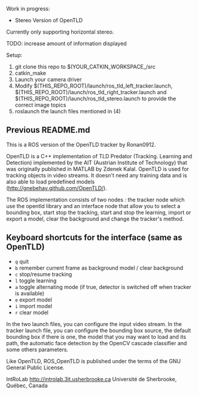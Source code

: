 Work in progress: 

- Stereo Version of OpenTLD 

Currently only supporting horizontal stereo.

TODO: increase amount of information displayed

Setup:

1) git clone this repo to $(YOUR_CATKIN_WORKSPACE_/src
2) catkin_make 
3) Launch your camera driver
4) Modify $(THIS_REPO_ROOT)/launch/ros_tld_left_tracker.launch, $(THIS_REPO_ROOT)/launch/ros_tld_right_tracker.launch and $(THIS_REPO_ROOT)/launch/ros_tld_stereo.launch to provide the correct image topics
5) roslaunch the launch files mentioned in (4)

## Previous README.md

This is a ROS version of the OpenTLD tracker by Ronan0912.

OpenTLD is a C++ implementation of TLD Predator (Tracking. Learning and Detection) implemented by the AIT (Austrian Institute of Technology) that was originally published in MATLAB by Zdenek Kalal. OpenTLD is used for tracking objects in video streams. It doesn't need any training data and is also able to load predefined models (http://gnebehay.github.com/OpenTLD/).

The ROS implementation consists of two nodes : the tracker node which use the opentld library and an interface node that allow you to select a bounding box, start stop the tracking, start and stop the learning, import or export a model, clear the background and change the tracker's method.

## Keyboard shortcuts for the interface (same as OpenTLD)

* `q` quit
* `b` remember current frame as background model / clear background
* `c` stop/resume tracking
* `l` toggle learning
* `a` toggle alternating mode (if true, detector is switched off when tracker is available)
* `e` export model
* `i` import model
* `r` clear model

In the two launch files, you can configure the input video stream. In the tracker launch file, you can configure the bounding box source, the default bounding box if there is one, the model that you may want to load and its path, the automatic face detection by the OpenCV cascade classifier and some others parameters.

Like OpenTLD, ROS_OpenTLD is published under the terms of the GNU General Public License.

IntRoLab
http://introlab.3it.usherbrooke.ca
Université de Sherbrooke, Québec, Canada
